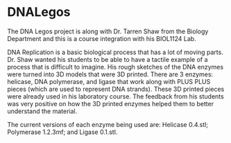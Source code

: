 # DNALegos

The DNA Legos project is along with Dr. Tarren Shaw from the Biology Department and this is a course integration with his BIOL1124 Lab.

DNA Replication is a basic biological process that has a lot of moving parts.
Dr. Shaw wanted his students to be able to have a tactile example of a process that is difficult to imagine. 
His rough sketches of the DNA enzymes were turned into 3D models that were 3D printed. 
There are 3 enzymes: helicase, DNA polymerase, and ligase that work along with PLUS PLUS pieces (which are used to represent DNA strands).
These 3D printed pieces were already used in his laboratory course. 
The feedback from his students was very positive on how the 3D printed enzymes helped them to better understand the material.

The current versions of each enzyme being used are: Helicase 0.4.stl; Polymerase 1.2.3mf; and Ligase 0.1.stl.
